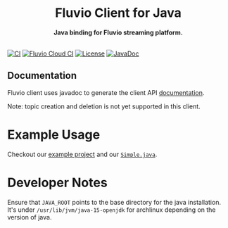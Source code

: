 <h1 align="center">Fluvio Client for Java</h1>
<div align="center">
 <strong>
   Java binding for Fluvio streaming platform.
 </strong>
</div>
<br />

[![CI](https://github.com/infinyon/fluvio-client-java/actions/workflows/ci.yml/badge.svg)](https://github.com/infinyon/fluvio-client-java/actions/workflows/ci.yml)
[![Fluvio Cloud CI](https://github.com/infinyon/fluvio-client-java/actions/workflows/cloud.yml/badge.svg)](https://github.com/infinyon/fluvio-client-java/actions/workflows/cloud.yml)
[![License](https://img.shields.io/badge/License-Apache%202.0-blue.svg)](https://github.com/infinyon/fluvio-client-java/blob/master/LICENSE-APACHE)
[![JavaDoc](https://img.shields.io/badge/docs-javadoc-blue)](https://infinyon.github.io/fluvio-client-java/)

## Documentation
Fluvio client uses javadoc to generate the client API
[documentation](https://infinyon.github.io/fluvio-client-java/javadoc/com/infinyon/fluvio/package-summary.html).

Note: topic creation and deletion is not yet supported in this client.

# Example Usage

Checkout our [example
project](https://github.com/infinyon/fluvio-client-java/tree/main/examples) and
our
[`Simple.java`](https://github.com/infinyon/fluvio-client-java/blob/main/examples/src/main/java/com/fluvio/example/Simple.java).

# Developer Notes

Ensure that `JAVA_ROOT` points to the base directory for the java installation.
It's under `/usr/lib/jvm/java-15-openjdk` for archlinux depending on the
version of java.
